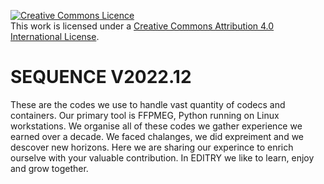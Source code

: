 <a rel="license" href="http://creativecommons.org/licenses/by/4.0/"><img alt="Creative Commons Licence" style="border-width:0" src="https://i.creativecommons.org/l/by/4.0/88x31.png" /></a><br />This work is licensed under a <a rel="license" href="http://creativecommons.org/licenses/by/4.0/">Creative Commons Attribution 4.0 International License</a>.




# SEQUENCE V2022.12

These are the codes we use to handle vast quantity of codecs and containers. Our primary tool is FFPMEG, Python running on Linux workstations. We organise all of these codes
we gather experience we earned over a decade. We faced chalanges, we did expreiment and we descover new horizons. Here we are sharing our experince to enrich ourselve with your valuable contribution.
In EDITRY we like to learn, enjoy and grow together.
